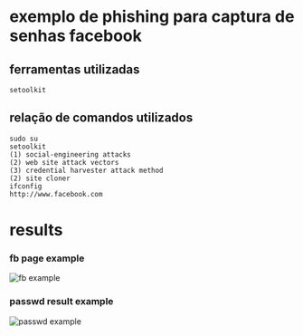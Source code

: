 # exemplo de phishing para captura de senhas facebook
## ferramentas utilizadas
```
setoolkit
```

## relação de comandos utilizados
```
sudo su
setoolkit
(1) social-engineering attacks
(2) web site attack vectors
(3) credential harvester attack method 
(2) site cloner
ifconfig
http://www.facebook.com
```

# results
### fb page example
![fb example](https://github.com/purpl3john/dio-cibersecurity-desafio-phishing/blob/main/phishing01.png)

### passwd result example
![passwd example](https://github.com/purpl3john/dio-cibersecurity-desafio-phishing/blob/main/phishing02.png)
